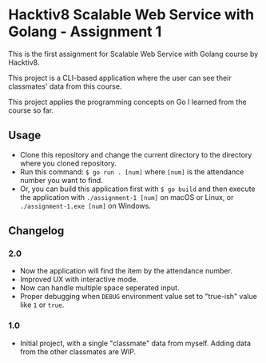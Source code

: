 # Hacktiv8 Scalable Web Service with Golang - Assignment 1

This is the first assignment for Scalable Web Service with Golang course by Hacktiv8.

This project is a CLI-based application where the user can see their classmates' data from this course.

This project applies the programming concepts on Go I learned from the course so far.

## Usage

* Clone this repository and change the current directory to the directory where you cloned repository.
* Run this command: `$ go run . [num]` where `[num]` is the attendance number you want to find.
* Or, you can build this application first with `$ go build` and then execute the application with `./assignment-1 [num]` on macOS or Linux, or `./assignment-1.exe [num]` on Windows.

## Changelog

### 2.0

* Now the application will find the item by the attendance number.
* Improved UX with interactive mode.
* Now can handle multiple space seperated input.
* Proper debugging when `DEBUG` environment value set to "true-ish" value like `1` or `true`.

### 1.0

* Initial project, with a single "classmate" data from myself. Adding data from the other classmates are WIP.
